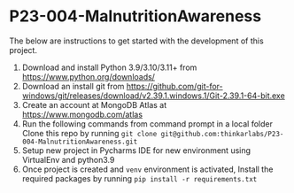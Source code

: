 # P23-004-MalnutritionAwareness
The below are instructions to get started with the development of this project.

1. Download and install Python 3.9/3.10/3.11+ from https://www.python.org/downloads/
2. Download an install git from https://github.com/git-for-windows/git/releases/download/v2.39.1.windows.1/Git-2.39.1-64-bit.exe
3. Create an account at MongoDB Atlas at https://www.mongodb.com/atlas
4. Run the following commands from command prompt in a local folder
Clone this repo by running
`git clone git@github.com:thinkarlabs/P23-004-MalnutritionAwareness.git`
5. Setup new project in Pycharms IDE for new environment using VirtualEnv and python3.9
6. Once project is created and `venv` environment is activated, Install the required packages by running
   `pip install -r requirements.txt`


